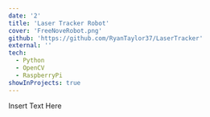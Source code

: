 ```yaml
---
date: '2'
title: 'Laser Tracker Robot'
cover: 'FreeNoveRobot.png'
github: 'https://github.com/RyanTaylor37/LaserTracker'
external: ''
tech:
  - Python
  - OpenCV
  - RaspberryPi
showInProjects: true
---
```


Insert Text Here
